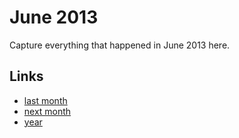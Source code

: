 # June 2013

Capture everything that happened in June 2013 here.

## Links
- [last month](calendar/months/2013-05.md)
- [next month](calendar/months/2013-07.md)
- [year](calendar/years/2013.md)